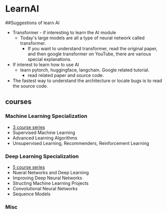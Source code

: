 # LearnAI

##Suggestions of learn AI
- Transformer - if interesting to learn the AI module
  - Today's large models are all a type of neural network called transformer.
	- If you want to understand transformer, read the original paper, 
	and then google transformer on YouTube, there are various special explanations.
- If interest to learn how to use AI
  - learn pytorch, huggingface, langchain.  Google related tutorial. 
	- read related paper and source code.
- The fastest way to understand the architecture or locate bugs is to read the source code.

## courses 

### Machine Learning Specialization 
- [3 course series](https://www.coursera.org/specializations/machine-learning-introduction)
 - Supervised Machine Learning
 - Advanced Learning Algorithms
 - Unsupervised Learning, Recommenders, Reinforcement Learning
	
### Deep Learning Specialization 
- [5 course series](https://www.coursera.org/specializations/deep-learning#courses)
 - Nueral Networks and Deep Learning
 - Improving Deep Neural Networks
 - Structing Machine Learning Projects
 - Convolutional Neural Networks
 - Sequence Models

### Misc
